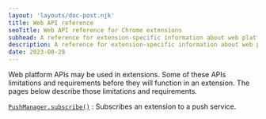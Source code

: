```yaml
---
layout: 'layouts/doc-post.njk'
title: Web API reference
seoTitle: Web API reference for Chrome extensions
subhead: A reference for extension-specific information about web platform APIs.
description: A reference for extension-specific information about web platform APIs.
date: 2023-08-28
---
```


Web platform APIs may be used in extensions. Some of these APIs limitations and requirements before they will function in an extension. The pages below describe those limitations and requirements.

[`PushManager.subscribe()`](/docs/extensions/reference/web/pushmanager-subscribe)
: Subscribes an extension to a push service.

